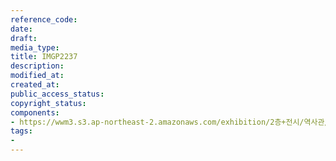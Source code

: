 ```yaml
---
reference_code: 
date: 
draft: 
media_type: 
title: IMGP2237
description: 
modified_at: 
created_at: 
public_access_status: 
copyright_status: 
components:
- https://wwm3.s3.ap-northeast-2.amazonaws.com/exhibition/2층+전시/역사관/완_해군+위안소+기록/IMGP2237.JPG
tags:
- 
---
```

